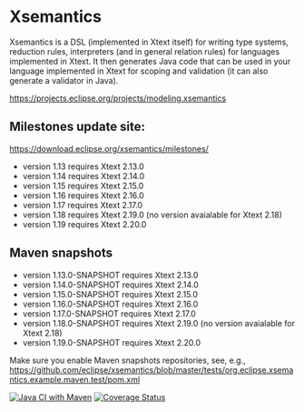 <!--
Copyright (c) 2013-2017 Lorenzo Bettini.
All rights reserved. This program and the accompanying materials
are made available under the terms of the Eclipse Public License v1.0
which accompanies this distribution, and is available at
http://www.eclipse.org/legal/epl-v10.html

Contributors:
  Lorenzo Bettini - Initial contribution and API
-->

Xsemantics
============================

Xsemantics is a DSL (implemented in Xtext itself) for writing type systems, reduction rules, interpreters (and in general relation rules) for languages implemented in Xtext. It then generates Java code that can be used in your language implemented in Xtext for scoping and validation (it can also generate a validator in Java).

https://projects.eclipse.org/projects/modeling.xsemantics

## Milestones update site:

https://download.eclipse.org/xsemantics/milestones/

- version 1.13 requires Xtext 2.13.0
- version 1.14 requires Xtext 2.14.0
- version 1.15 requires Xtext 2.15.0
- version 1.16 requires Xtext 2.16.0
- version 1.17 requires Xtext 2.17.0
- version 1.18 requires Xtext 2.19.0 (no version avaialable for Xtext 2.18)
- version 1.19 requires Xtext 2.20.0

## Maven snapshots

- version 1.13.0-SNAPSHOT requires Xtext 2.13.0
- version 1.14.0-SNAPSHOT requires Xtext 2.14.0
- version 1.15.0-SNAPSHOT requires Xtext 2.15.0
- version 1.16.0-SNAPSHOT requires Xtext 2.16.0
- version 1.17.0-SNAPSHOT requires Xtext 2.17.0
- version 1.18.0-SNAPSHOT requires Xtext 2.19.0 (no version avaialable for Xtext 2.18)
- version 1.19.0-SNAPSHOT requires Xtext 2.20.0

Make sure you enable Maven snapshots repositories, see, e.g., https://github.com/eclipse/xsemantics/blob/master/tests/org.eclipse.xsemantics.example.maven.test/pom.xml

[![Java CI with Maven](https://github.com/eclipse/xsemantics/actions/workflows/maven.yml/badge.svg?branch=master)](https://github.com/eclipse/xsemantics/actions/workflows/maven.yml)
[![Coverage Status](https://coveralls.io/repos/github/eclipse/xsemantics/badge.svg?branch=master)](https://coveralls.io/github/eclipse/xsemantics?branch=master)
